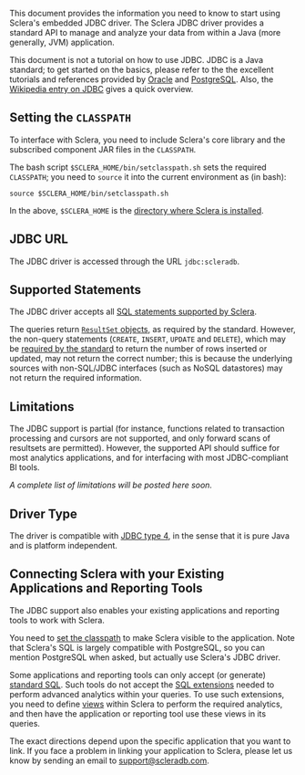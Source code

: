 This document provides the information you need to know to start using Sclera's embedded JDBC driver. The Sclera JDBC driver provides a standard API to manage and analyze your data from within a Java (more generally, JVM) application.

This document is not a tutorial on how to use JDBC. JDBC is a Java standard; to get started on the basics, please refer to the the excellent tutorials and references provided by [Oracle](http://docs.oracle.com/javase/tutorial/jdbc/basics/index.html) and [PostgreSQL](http://jdbc.postgresql.org/documentation/92/index.html). Also, the [Wikipedia entry on JDBC](http://en.wikipedia.org/wiki/Java_Database_Connectivity) gives a quick overview.

## Setting the `CLASSPATH`
To interface with Sclera, you need to include Sclera's core library and the subscribed component JAR files in the `CLASSPATH`.

The bash script `$SCLERA_HOME/bin/setclasspath.sh` sets the required `CLASSPATH`; you need to `source` it into the current environment as (in bash):

    source $SCLERA_HOME/bin/setclasspath.sh

In the above, `$SCLERA_HOME` is the [directory where Sclera is installed](../setup/install.md#sclera-home).

## JDBC URL
The JDBC driver is accessed through the URL `jdbc:scleradb`.

## Supported Statements
The JDBC driver accepts all [SQL statements supported by Sclera](../sclerasql/sqlintro.md).

The queries return [`ResultSet` objects](http://docs.oracle.com/javase/tutorial/jdbc/basics/retrieving.html), as required by the standard. However, the non-query statements (`CREATE`, `INSERT`, `UPDATE` and `DELETE`), which may be [required by the standard](http://jdbc.postgresql.org/documentation/92/update.html) to return the number of rows inserted or updated, may not return the correct number; this is because the underlying sources with non-SQL/JDBC interfaces (such as NoSQL datastores) may not return the required information.

## Limitations
The JDBC support is partial (for instance, functions related to transaction processing and cursors are not supported, and only forward scans of resultsets are permitted). However, the supported API should suffice for most analytics applications, and for interfacing with most JDBC-compliant BI tools.

*A complete list of limitations will be posted here soon.*

## Driver Type
The driver is compatible with [JDBC type 4](http://en.wikipedia.org/wiki/JDBC_driver#Type_4_Driver_-_Database-Protocol_Driver.28Pure_Java_Driver.29), in the sense that it is pure Java and is platform independent.

## Connecting Sclera with your Existing Applications and Reporting Tools
The JDBC support also enables your existing applications and reporting tools to work with Sclera.

You need to [set the classpath](#setting-the-classpath) to make Sclera visible to the application. Note that Sclera's SQL is largely compatible with PostgreSQL, so you can mention PostgreSQL when asked, but actually use Sclera's JDBC driver.

Some applications and reporting tools can only accept (or generate) [standard SQL](../sclerasql/sqlregular.md). Such tools do not accept the [SQL extensions](../sclerasql/sqlintro.md) needed to perform advanced analytics within your queries. To use such extensions, you need to define [views](../sclerasql/sqlregular.md#creating-views) within Sclera to perform the required analytics, and then have the application or reporting tool use these views in its queries.

The exact directions depend upon the specific application that you want to link. If you face a problem in linking your application to Sclera, please let us know by sending an email to [support@scleradb.com](mailto:support@scleradb.com).
